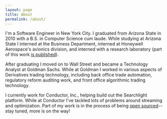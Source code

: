```yaml
---
layout: page
title: About
permalink: /about/
---
```


I'm a Software Engineer in New York City.  I graduated from Arizona State in 2010 with a B.S. in Computer Science cum laude.  While studying at Arizona State I interned at the Business Department, interned at Honeywell Aerospace's avionics division, and interned with a research laboratory (part of this work [is published](http://www.public.asu.edu/~ychen127/pvldb10_xsact.pdf)).

After graduating I moved on to Wall Street and became a Technology Analyst at Goldman Sachs.  While at Goldman I worked in various aspects of Derivatives trading technology, including back office trade automation, regulatory reform auditing work, and front office algorithmic trading technology.

I currently work for Conductor, Inc., helping build out the Searchlight platform.  While at Conductor I've tackled lots of problems around streaming and optimization.  Part of my work is in the process of being [open sourced](https://github.com/Conductor/rx-ordered-data/)--stay tuned, more is on the way!

